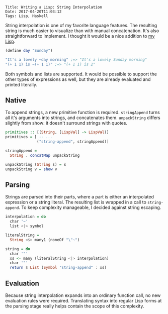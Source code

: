     Title: Writing a Lisp: String Interpolation
    Date: 2017-04-20T11:03:12
    Tags: Lisp, Haskell

String interpolation is one of my favorite language features.
The resulting string is much easier to visualize than with manual concatenation. It's also straightforward to implement. I thought it would be a nice addition to [my Lisp](http://reinvanderwoerd.nl/blog/2017/03/18/writing-a-lisp/).

<!-- more -->

```scheme
(define day "Sunday")

"It's a lovely ~day morning" ;=> "It's a lovely Sunday morning"
"(+ 1 1) is ~(+ 1 1)" ;=> "(+ 1 1) is 2"
```

Both symbols and lists are supported.
It would be possible to support the other types of expressions as well, but they are already evaluated and printed literally.

## Native
To append strings, a new primitive function is required.
`stringAppend` turns all it's arguments into strings, and concatenates them.
`unpackString` differs slightly from show: it doesn't surround strings with quotes.

```haskell
primitives :: [(String, [LispVal] -> LispVal)]
primitives = [ -- ...
              ("string-append", stringAppend)]

stringAppend =
  String . concatMap unpackString

unpackString (String s) = s
unpackString v = show v
```

## Parsing
Strings are parsed into their parts, where a part is either an interpolated expression or a string literal. The resulting list is wrapped in a call to `string-append`. To keep complexity manageable, I decided against string escaping.

```haskell
interpolation = do
  char '~'
  list <|> symbol

literalString =
  String <$> many1 (noneOf "\"~")

string = do
  char '"'
  xs <- many (literalString <|> interpolation)
  char '"'
  return $ List (Symbol "string-append" : xs)
```


## Evaluation
Because string interpolation expands into an ordinary function call,
no new evaluation rules were required. Translating syntax into regular Lisp forms at the parsing stage really helps contain the scope of this complexity.